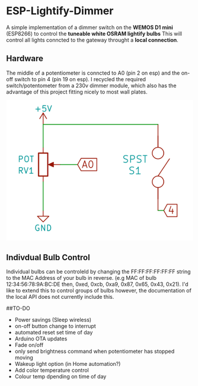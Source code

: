 # ESP-Lightify-Dimmer
A simple implementation of a dimmer switch on the **WEMOS D1 mini** (ESP8266) to control the **tuneable white OSRAM lightify bulbs** This will control all lights conncted to the gateway throught a **local connection**. 

## Hardware
The middle of a potentiometer is conncted to A0 (pin 2 on esp) and the on-off switch to pin 4 (pin 19 on esp). I recycled the required switch/potentometer from a 230v dimmer module, which also has the advantage of this project fitting nicely to most wall plates.

![alt text](https://github.com/L-Carslake/ESP-Lightify-Dimmer/blob/master/Schmatic.png "Connections")

## Indivdual Bulb Control
Individual bulbs can be controleld by changing the FF:FF:FF:FF:FF:FF string to the MAC Address of your bulb in reverse. (e.g MAC of bulb 12:34:56:78:9A:BC:DE then, 0xed, 0xcb, 0xa9, 0x87, 0x65, 0x43, 0x21). I'd like to extend this to control groups of bulbs however, the documentation of the local API does not currently include this.

##TO-DO
* Power savings (Sleep wireless)
* on-off button change to interrupt
* automated reset set time of day
* Arduino OTA updates
* Fade on/off 
* only send brightness command when potentiometer has stopped moving
* Wakeup light option (in Home automation?)
* Add color temperature control
* Colour temp dpending on time of day
